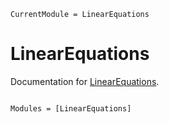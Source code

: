 ```@meta
CurrentModule = LinearEquations
```

# LinearEquations

Documentation for [LinearEquations](https://github.com/fangrh/LinearEquations.jl).

```@index
```

```@autodocs
Modules = [LinearEquations]
```
